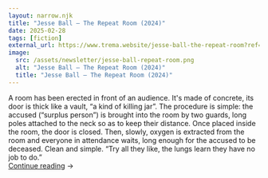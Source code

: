 ```yaml
---
layout: narrow.njk
title: "Jesse Ball – The Repeat Room (2024)"
date: 2025-02-28
tags: [fiction]
external_url: https://www.trema.website/jesse-ball-the-repeat-room?ref=daniel.pizza
image:
  src: /assets/newsletter/jesse-ball-repeat-room.png
  alt: "Jesse Ball – The Repeat Room (2024)"
  title: "Jesse Ball – The Repeat Room (2024)"
---
```


A room has been erected in front of an audience. It's made of concrete, its door is thick like a vault, “a kind of killing jar”. The procedure is simple: the accused (“surplus person”) is brought into the room by two guards, long poles attached to the neck so as to keep their distance. Once placed inside the room, the door is closed. Then, slowly, oxygen is extracted from the room and everyone in attendance waits, long enough for the accused to be deceased. Clean and simple. “Try all they like, the lungs learn they have no job to do.”<br />
<a href="{{ external_url }}" title="Read my recommendation for The Repeat Room by Jesse Ball" rel="external" target="_blank">Continue reading</a> →